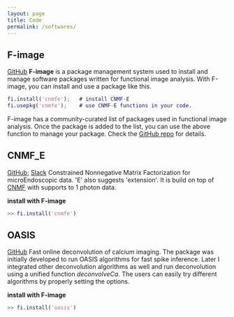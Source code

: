 ```yaml
---
layout: page
title: Code
permalink: /softwares/
---
```

## F-image
[GitHub](https://github.com/zhoupc/F-image)
**F-image** is a package management system used to install and manage software packages written for functional image analysis. With F-image, you can install and use a package like this. 
```matlab 
fi.install('cnmfe');   # install CNMF-E 
fi.usepkg('cnmfe');    # use CNMF-E functions in your code. 
```

F-image has a community-curated list of packages used in functional image analysis. Once the package is added to the list, you can use the above function to manage your package. Check the [GitHub repo](https://github.com/zhoupc/F-image) for details. 

## CNMF_E 
[GitHub](https://github.com/zhoupc/CNMF_E); [Slack](https://beat-ica.slack.com)
Constrained Nonnegative Matrix Factorization for microEndoscopic data. 'E' also suggests 'extension'. It is build on top of [CNMF](https://github.com/epnev/ca_source_extraction) with supports to 1 photon data. 

**install with F-image**
```matlab
>> fi.install('cnmfe')
```

## OASIS 
[GitHub](https://github.com/zhoupc/OASIS_matlab) 
Fast online deconvolution of calcium imaging. The package was initially developed to run OASIS algorithms for fast spike inference. Later I integrated other deconvolution algorithms as well and run deconvolution using a unified function *deconvolveCa*. The users can easily try different algorithms by properly setting the options.

**install with F-image**
```matlab
>> fi.install('oasis')
```

